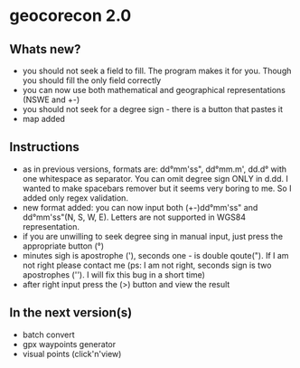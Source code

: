 # geocorecon 2.0

Whats new?
-------------
- you should not seek a field to fill. The program makes it for you. Though you should fill the only field correctly
- you can now use both mathematical and geographical representations (NSWE and +-)
- you should not seek for a degree sign - there is a button that pastes it
- map added

Instructions
----------------
- as in previous versions, formats are: dd°mm'ss", dd°mm.m', dd.d° with one whitespace as separator. You can omit degree sign ONLY in d.dd. I wanted to make spacebars remover but it seems very boring to me. So I added only regex validation.
- new format added: you can now input both (+-)dd°mm'ss" and dd°mm'ss"(N, S, W, E). Letters are not supported in WGS84 representation.
- if you are unwilling to seek degree sing in manual input, just press the appropriate button (°)
- minutes sigh is apostrophe ('), seconds one - is double qoute("). If I am not right please contact me (ps: I am not right, seconds sign is two apostrophes (''). I will fix this bug in a short time)
- after right input press the (>) button and view the result

In the next version(s)
----------------
- batch convert
- gpx waypoints generator
- visual points (click'n'view)
